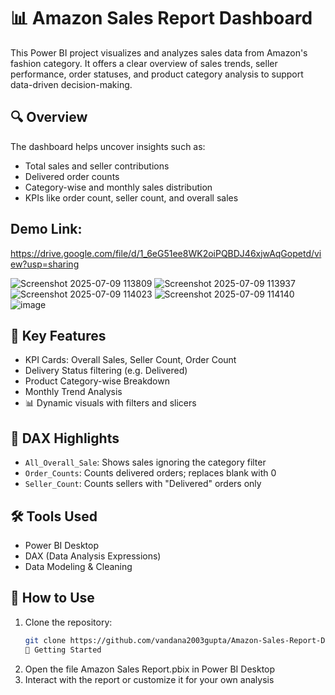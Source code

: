 # 📊 Amazon Sales Report Dashboard

This Power BI project visualizes and analyzes sales data from Amazon's fashion category. 
It offers a clear overview of sales trends, seller performance, order statuses, and product category analysis to support data-driven decision-making.

## 🔍 Overview

The dashboard helps uncover insights such as:
- Total sales and seller contributions
- Delivered order counts
- Category-wise and monthly sales distribution
- KPIs like order count, seller count, and overall sales

## Demo Link:
https://drive.google.com/file/d/1_6eG51ee8WK2oiPQBDJ46xjwAqGopetd/view?usp=sharing

![Screenshot 2025-07-09 113809](https://github.com/user-attachments/assets/0f7d02f9-60c8-420d-b1da-d9fb7947d5f1)
![Screenshot 2025-07-09 113937](https://github.com/user-attachments/assets/f4d3c341-7811-410d-b8c3-d980a6e86406)
![Screenshot 2025-07-09 114023](https://github.com/user-attachments/assets/d5a62e4b-2124-4fc7-94eb-0f86c67a3754)
![Screenshot 2025-07-09 114140](https://github.com/user-attachments/assets/2fb87ab1-26ca-4ad0-92da-c59b0a9dfdb2)
![image](https://github.com/user-attachments/assets/841019a8-cc94-4c3f-b27c-86df243b825a)


## 📸 Key Features

- KPI Cards: Overall Sales, Seller Count, Order Count
- Delivery Status filtering (e.g. Delivered)
- Product Category-wise Breakdown
- Monthly Trend Analysis
- 📊 Dynamic visuals with filters and slicers

## 🧠 DAX Highlights

- `All_Overall_Sale`: Shows sales ignoring the category filter
- `Order_Counts`: Counts delivered orders; replaces blank with 0
- `Seller_Count`: Counts sellers with "Delivered" orders only

## 🛠️ Tools Used

- Power BI Desktop
- DAX (Data Analysis Expressions)
- Data Modeling & Cleaning

## 🚀 How to Use

1. Clone the repository:
   ```bash
   git clone https://github.com/vandana2003gupta/Amazon-Sales-Report-Dashboard.git
   🚀 Getting Started

2. Open the file Amazon Sales Report.pbix in Power BI Desktop
3. Interact with the report or customize it for your own analysis

